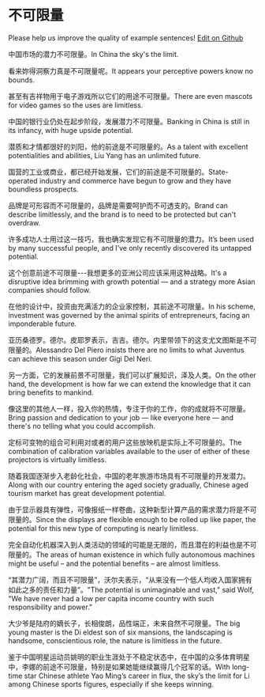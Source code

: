 # 不可限量

Please help us improve the quality of example sentences! [Edit on Github](https://github.com/jiyushe/jiyu-example-sentence-source/blob/main/chinese/bukexianliang.md)

<p><span class="chinese">中国市场的潜力不可限量。</span><span class="english">In China the sky's the limit.</span></p>

<p><span class="chinese">看来妳得洞察力真是不可限量呢。</span><span class="english">It appears your perceptive powers know no bounds.</span></p>

<p><span class="chinese">甚至有吉祥物用于电子游戏所以它们的用途不可限量。</span><span class="english">There are even mascots for video games so the uses are limitless.</span></p>

<p><span class="chinese">中国的银行业仍处在起步阶段，发展潜力不可限量。</span><span class="english">Banking in China is still in its infancy, with huge upside potential.</span></p>

<p><span class="chinese">潜质和才情都很好的刘阳，他的前途是不可限量的。</span><span class="english">As a talent with excellent potentialities and abilities, Liu Yang has an unlimited future.</span></p>

<p><span class="chinese">国营的工业或商业，都已经开始发展，它们的前途是不可限量的。</span><span class="english">State-operated industry and commerce have begun to grow and they have boundless prospects.</span></p>

<p><span class="chinese">品牌是可形容而不可限量的，品牌是需要呵护而不可透支的。</span><span class="english">Brand can describe limitlessly, and the brand is to need to be protected but can't overdraw.</span></p>

<p><span class="chinese">许多成功人士用过这一技巧，我也确实发现它有不可限量的潜力。</span><span class="english">It’s been used by many successful people, and I’ve only recently discovered its untapped potential.</span></p>

<p><span class="chinese">这个创意前途不可限量---我想更多的亚洲公司应该采用这种战略。</span><span class="english">It's a disruptive idea brimming with growth potential — and a strategy more Asian companies should follow.</span></p>

<p><span class="chinese">在他的设计中，投资由充满活力的企业家控制，其前途不可限量。</span><span class="english">In his scheme, investment was governed by the animal spirits of entrepreneurs, facing an imponderable future.</span></p>

<p><span class="chinese">亚历桑德罗。德尔。皮耶罗表示，吉吉。德尔。内里带领下的这支尤文图斯是不可限量的。</span><span class="english">Alessandro Del Piero insists there are no limits to what Juventus can achieve this season under Gigi Del Neri.</span></p>

<p><span class="chinese">另一方面，它的发展前景不可限量，我们可以扩展知识，泽及人类。</span><span class="english">On the other hand, the development is how far we can extend the knowledge that it can bring benefits to mankind.</span></p>

<p><span class="chinese">像这里的其他人一样，投入你的热情，专注于你的工作，你的成就将不可限量。</span><span class="english">Bring passion and dedication to your job — like everyone here — and there's no telling what you could accomplish.</span></p>

<p><span class="chinese">定标可变物的组合可利用对或者的用户这些放映机是实际上不可限量的。</span><span class="english">The combination of calibration variables available to the user of either of these projectors is virtually limitless.</span></p>

<p><span class="chinese">随着我国逐渐步入老龄化社会，中国的老年旅游市场具有不可限量的开发潜力。</span><span class="english">Along with our country entering the aged society gradually, Chinese aged tourism market has great development potential.</span></p>

<p><span class="chinese">由于显示器具有弹性，可像报纸一样卷曲，这种新型计算产品的需求潜力将是不可限量的。</span><span class="english">Since the displays are flexible enough to be rolled up like paper, the potential for this new type of computing is nearly limitless.</span></p>

<p><span class="chinese">完全自动化机器深入到人类活动的领域的可能是无限的，而且潜在的利益也是不可限量的。</span><span class="english">The areas of human existence in which fully autonomous machines might be useful – and the potential benefits – are almost limitless.</span></p>

<p><span class="chinese">“其潜力广阔，而且不可限量”，沃尔夫表示，“从来没有一个低人均收入国家拥有如此之多的责任和力量”。</span><span class="english">"The potential is unimaginable and vast," said Wolf, "We have never had a low per capita income country with such responsibility and power."</span></p>

<p><span class="chinese">大少爷是陆府的嫡长子，长相俊朗，品性端正，未来自然不可限量。</span><span class="english">The big young master is the Di eldest son of six mansions, the landscaping is handsome, conscientious role, the nature is limitless in the future.</span></p>

<p><span class="chinese">鉴于中国明星运动员姚明的职业生涯处于不稳定状态中，在中国的众多体育明星中，李娜的前途不可限量，特别是如果她能继续赢得几个冠军的话。</span><span class="english">With long-time star Chinese athlete Yao Ming’s career in flux, the sky’s the limit for Li among Chinese sports figures, especially if she keeps winning.</span></p>

